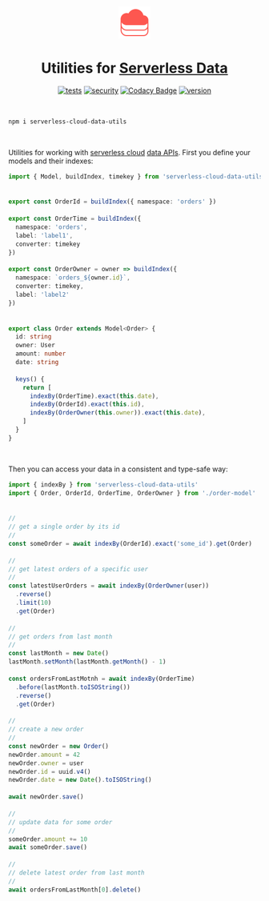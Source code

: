 <div align="center">

<img src="./serverless-data.svg" width="64px"/>
  
# Utilities for [Serverless Data](https://www.serverless.com/cloud/docs/apps/data)

[![tests](https://img.shields.io/github/workflow/status/loreanvictor/serverless-cloud-data-utils/Test%20and%20Report%20Coverage?label=tests&logo=mocha&logoColor=green)](https://github.com/loreanvictor/serverless-cloud-data-utils/actions?query=workflow%3A%22Test+and+Report+Coverage%22)
[![security](https://img.shields.io/github/workflow/status/loreanvictor/serverless-cloud-data-utils/CodeQL?label=security)](https://github.com/loreanvictor/serverless-cloud-data-utils/actions?query=workflow%3A%22CodeQL%22)
[![Codacy Badge](https://app.codacy.com/project/badge/Coverage/e40ed7b97c1c4e6982f64e6644aabf0f)](https://www.codacy.com/gh/loreanvictor/serverless-cloud-data-utils/dashboard?utm_source=github.com&utm_medium=referral&utm_content=loreanvictor/serverless-cloud-data-utils&utm_campaign=Badge_Coverage)
[![version](https://img.shields.io/npm/v/serverless-cloud-data-utils?logo=npm)](https://www.npmjs.com/package/serverless-cloud-data-utils)

</div>
  
<br>
  
```bash
npm i serverless-cloud-data-utils
```

<br>

Utilities for working with [serverless cloud](https://www.serverless.com/cloud) [data APIs](https://www.serverless.com/cloud/docs/apps/data).
First you define your models and their indexes:

```ts
import { Model, buildIndex, timekey } from 'serverless-cloud-data-utils'


export const OrderId = buildIndex({ namespace: 'orders' })

export const OrderTime = buildIndex({
  namespace: 'orders',
  label: 'label1',
  converter: timekey
})

export const OrderOwner = owner => buildIndex({
  namespace: `orders_${owner.id}`,
  converter: timekey,
  label: 'label2'
})


export class Order extends Model<Order> {
  id: string
  owner: User
  amount: number
  date: string
  
  keys() {
    return [
      indexBy(OrderTime).exact(this.date),
      indexBy(OrderId).exact(this.id),
      indexBy(OrderOwner(this.owner)).exact(this.date),
    ]
  }
}
```

<br>

Then you can access your data in a consistent and type-safe way:

```ts
import { indexBy } from 'serverless-cloud-data-utils'
import { Order, OrderId, OrderTime, OrderOwner } from './order-model'


//
// get a single order by its id
//
const someOrder = await indexBy(OrderId).exact('some_id').get(Order)

//
// get latest orders of a specific user
//
const latestUserOrders = await indexBy(OrderOwner(user))
  .reverse()
  .limit(10)
  .get(Order)

//
// get orders from last month
//
const lastMonth = new Date()
lastMonth.setMonth(lastMonth.getMonth() - 1)

const ordersFromLastMotnh = await indexBy(OrderTime)
  .before(lastMonth.toISOString())
  .reverse()
  .get(Order)

//
// create a new order
//
const newOrder = new Order()
newOrder.amount = 42
newOrder.owner = user
newOrder.id = uuid.v4()
newOrder.date = new Date().toISOString()

await newOrder.save()

//
// update data for some order
//
someOrder.amount += 10
await someOrder.save()

//
// delete latest order from last month
//
await ordersFromLastMonth[0].delete()
```
